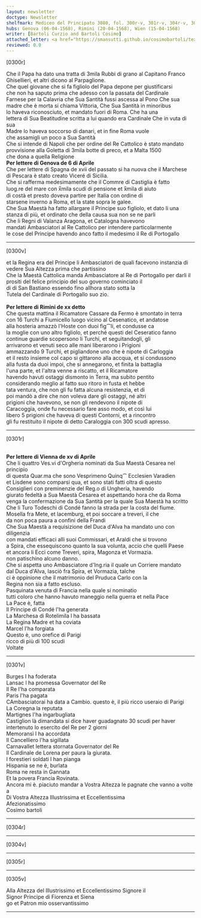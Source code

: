 ```yaml
---
layout: newsletter
doctype: Newsletter
shelfmark: Mediceo del Principato 3080, fol. 300r-v, 301r-v, 304r-v, 305r-v
hubs: Genova (06-04-1568), Rimini (20-04-1568), Wien (15-04-1568)
writer: [Bartoli Curzio and Bartoli Cosimo]
attached_letter: <a href="https://smansutti.github.io/cosimobartoli/texts/TBD/">TBD</a>
reviewed: 0.0
---
```


[0300r]  
  
  
Che il Papa ha dato una tratta di 3mila Rubbi di grano al Capitano Franco  
Ghisellieri, et altri dicono al Parpaglione.  
Che quel giovane che si fa figliolo del Papa depone per giustificarsi  
che non ha saputo prima che adesso con la passata del Cardinale  
Farnese per la Calavria che Sua Santità fussi ascessa al Pono Che sua  
madre che è morta si chiama Vittoria, Che Sua Santità in minoribus  
lo haveva riconosciuto, et mandato fuori di Roma. Che ha una  
lettera di Sua Beatitudine scritta a lui quando era Cardinale Che in vuta di sua  
Madre lo haveva soccorso di danari, et in fine Roma vuole  
che assamigli un poco a Sua Santità  
Che si intende di Napoli che per ordine del Re Cattolico è stato mandato  
provvisione alla Goletta di 3mila botte di preco, et a Malta 1500  
che dona a quella Religione  
<strong>Per lettere di Genova de 6 di Aprile</strong>  
Che per lettere di Spagna de xvii del passato si ha nuova che il Marchese  
di Pescara è stato creato Viceré di Sicilia.  
Che si rafferma medesimamente che il Commre di Castiglia è fatto  
luog.re del mare con x̅mila scudi di pensione et x̅mila di aiuto  
di costà et presto doveva partire per Italia con ordine di  
starsene inverno a Roma, et la state sopra le galee.  
Che Sua Maestà ha fatto allargare il Principe suo figliolo, et dato li una  
stanza di più, et ordinato che della causa sua non se ne parli  
Che li Regni di Valanza Aragona, et Catalogna havevono  
mandati Ambasciatori al Re Cattolico per intendere particolarmente  
le cose del Principe havendo anco fatto il medesimo il Re di Portogallo  
  
---  

[0300v]  
  
  
et la Regina era del Principe li Ambasciatori de quali facevono instanzia di  
vedere Sua Altezza prima che partissino  
Che la Maestà Cattolica manda Ambasciatore al Re di Portogallo per darli il  
prositi del felice principio del suo governo cominciato il  
di di San Bastiano essendo fino allhora stato sotta la  
Tutela del Cardinale di Portogallo suo zio.  
<br/><strong>Per lettere di Rimini de xx detto</strong>  
Che questa mattina il Ricamatore Cassare da Fermo è smontato in terra  
con 16 Turchi a Fiumicello luogo vicino al Cesenatico, et andatose  
alla hosteria amazzò l'Hoste con duoi fig⁀li, et condusse ca  
la moglie con uno altro figliolo, et perché questi del Ceseratico fanno  
continue guardie scopersono li Turchi, et seguitandogli, gli  
arrivarono et venuti seco alle mani liberarono i Prigioni  
ammazzando 9 Turchi, et pigliandone uno che è nipote di Carloggia  
et il resto insieme col capo si gittarono alla accqua, et si condussono  
alla fusta da duoi impoi, che si annegarono, et finita la battaglia  
l'una parte, et l'altra venne a riscatto, et il Ricamatore  
havendo havuti ostaggi dismonto in Terra, ma subito pentito  
considerando meglio al fatto suo ritoro in fusta et hebbe  
tata ventura, che non gli fu fatta alcuna resistenzia, et di  
poi mandò a dire che non voleva dare gli ostaggi, né altri  
prigioni che havevono, se non gli rendevono il nipote di  
Caracoggia, onde fu necessario fare asso modo, et così lui  
libero 5 prigioni che haveva di questi Contorni, et a rincontro  
gli fu restituito il nipote di detto Caraloggia con 300 scudi apresso.  
  
---  

[0301r]  
  
  
<br/><strong>Per lettere di Vienna de xv di Aprile</strong>  
Che li quattro Ves.vi d'Orgheria nominati da Sua Maestà Cesarea nel principio  
di questa Quar.ma che sono Vesprimeno Quinq⁀ Ecclesien Varadien  
et Lisdene sono comparsi qua, et sono stati fatti oltra di questo  
Consiglieri con preminenzie del Reg.o di Ungheria, havendo  
giurato fedeltà a Sua Maestà Cesarea et aspettando hora che da Roma  
venga la confermazione da Sua Santità per la quale Sua Maestà ha scritto  
Che li Turo Todeschi di Condé fanno la strada per la costa del fiume.  
Mosella fra Mete, et lacemburg, et poi soccare a treveri, il che  
da non poca paura a confini della Frandi  
Che Sua Maestà a requisizione del Duca d'Alva ha mandato uno con diligenzia  
con mandati efficaci alli suoi Commissari, et Araldi che si trovono  
a Spira, che essequiscono quanto la sua volunta, accio che quelli Paese  
et ancora li Ecci come Treveri, spira, Magonza et Vormazia.  
non patischino alcuno danno.  
Che si aspetta uno Ambasciatore d'Ing.ria il quale un Corriere mandato  
dal Duca d'Alva, lasciò fra Spira, et Vormazia, talche  
ci è oppinione che il matrimonio del Pruduca Carlo con la  
Regina non sia a fatto escluso.  
Pasquinata venuta di Francia nella quale si nominatio  
tutti coloro che hanno havuto maneggio nella guerra et nella Pace  
La Pace è, fatta  
Il Principe di Condé l'ha generata  
La Marchesa di Rotelimila l ha bassata  
La Regina Madre et ha coviata  
Marcel l'ha forgiata  
Questo è, uno orefice di Parigi  
ricco di più di 100 scudi  
Voltate  
  
---  

[0301v]  
  
  
Burges l ha foderata  
Lansac l ha promessa Governator del Re  
Il Re l'ha comparata  
Paris l'ha pagata  
CAmbasciatorai ha data a Cambio. questo è, il più ricco useraio di Parigi  
La Coregna la reputata  
Martignes l'ha ingarbugliata  
Castiglion là dimandata si dice haver guadagnato 30 scudi per haver  
intertenuto lo esercito del Re per 2 giorni  
Memoransì l ha accordata  
Il Cancelliero l'ha sigillata  
Carnavallet lettera stornata Governator del Re  
Il Cardinale de Lorena per paura la giurata.  
I forestieri soldati l han pianga  
Hispania se ne è, burlata  
Roma ne resta in Gannata  
Et la povera Francia Rovinata.  
Ancora mi è. piaciuto mandar a Vostra Altezza le pagnate che vanno a volte  
a  
Di Vostra Altezza Illustrissima et Eccellentissima  
Afezionatissimo  
Cosimo bartoli  
  
---  

[0304r]  
  
  
  
---  

[0304v]  
  
  
  
---  

[0305r]  
  
  
  
---  

[0305v]  
  
  
Alla Altezza del Illustrissimo et Eccellentissimo Signore il  
Signor Principe di Fiorenza et Siena  
go et Patron mio osservantissimo  
  
---  

